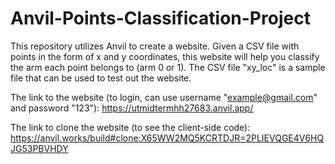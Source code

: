 # Anvil-Points-Classification-Project
This repository utilizes Anvil to create a website. Given a CSV file with points in the form of x and y coordinates, this website will help you classify the arm each point belongs to (arm 0 or 1). The CSV file "xy_loc" is a sample file that can be used to test out the website.

The link to the website (to login, can use username "example@gmail.com" and password "123"):
https://utmidtermhh27683.anvil.app/

The link to clone the website (to see the client-side code):
https://anvil.works/build#clone:X65WW2MQ5KCRTDJR=2PLIEVQGE4V6HQJG53PBVHDY
